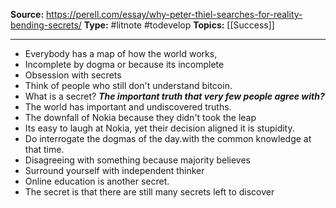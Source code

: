
**Source:** https://perell.com/essay/why-peter-thiel-searches-for-reality-bending-secrets/
**Type:** #litnote #todevelop 
**Topics:** [[Success]]

----
- Everybody has a map of how the world works, 
- Incomplete by dogma or because its incomplete
- Obsession with secrets
- Think of people who still don't understand bitcoin. 
- What is a secret? ***The important truth that very few people agree with?***
- The world has important and undiscovered truths.
- The downfall of Nokia because they didn't took the leap
- Its easy to laugh at Nokia, yet their decision aligned  it is stupidity. 
- Do interrogate the dogmas of the day.with the common knowledge at that time. 
- Disagreeing with something because majority believes
- Surround yourself with independent thinker
- Online education is another secret. 
- The secret is that there are still many secrets left to discover